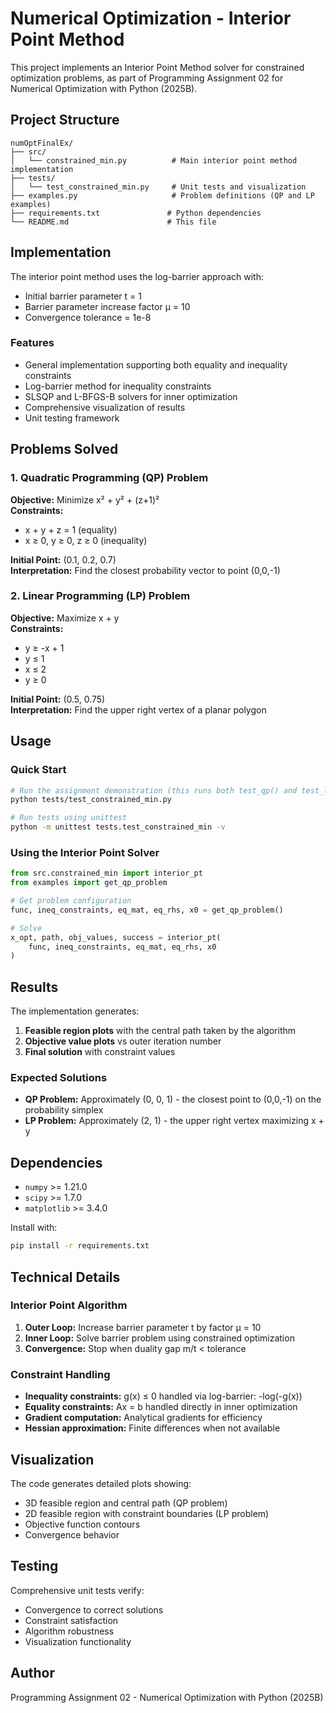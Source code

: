 # Numerical Optimization - Interior Point Method

This project implements an Interior Point Method solver for constrained optimization problems, as part of Programming Assignment 02 for Numerical Optimization with Python (2025B).

## Project Structure

```
numOptFinalEx/
├── src/
│   └── constrained_min.py          # Main interior point method implementation
├── tests/
│   └── test_constrained_min.py     # Unit tests and visualization
├── examples.py                     # Problem definitions (QP and LP examples)
├── requirements.txt               # Python dependencies
└── README.md                      # This file
```

## Implementation

The interior point method uses the log-barrier approach with:
- Initial barrier parameter t = 1
- Barrier parameter increase factor μ = 10
- Convergence tolerance = 1e-8

### Features
- General implementation supporting both equality and inequality constraints
- Log-barrier method for inequality constraints
- SLSQP and L-BFGS-B solvers for inner optimization
- Comprehensive visualization of results
- Unit testing framework

## Problems Solved

### 1. Quadratic Programming (QP) Problem
**Objective:** Minimize x² + y² + (z+1)²  
**Constraints:** 
- x + y + z = 1 (equality)
- x ≥ 0, y ≥ 0, z ≥ 0 (inequality)

**Initial Point:** (0.1, 0.2, 0.7)  
**Interpretation:** Find the closest probability vector to point (0,0,-1)

### 2. Linear Programming (LP) Problem
**Objective:** Maximize x + y  
**Constraints:**
- y ≥ -x + 1
- y ≤ 1
- x ≤ 2
- y ≥ 0

**Initial Point:** (0.5, 0.75)  
**Interpretation:** Find the upper right vertex of a planar polygon

## Usage

### Quick Start
```bash
# Run the assignment demonstration (this runs both test_qp() and test_lp())
python tests/test_constrained_min.py

# Run tests using unittest
python -m unittest tests.test_constrained_min -v
```

### Using the Interior Point Solver
```python
from src.constrained_min import interior_pt
from examples import get_qp_problem

# Get problem configuration
func, ineq_constraints, eq_mat, eq_rhs, x0 = get_qp_problem()

# Solve
x_opt, path, obj_values, success = interior_pt(
    func, ineq_constraints, eq_mat, eq_rhs, x0
)
```

## Results

The implementation generates:
1. **Feasible region plots** with the central path taken by the algorithm
2. **Objective value plots** vs outer iteration number
3. **Final solution** with constraint values

### Expected Solutions
- **QP Problem:** Approximately (0, 0, 1) - the closest point to (0,0,-1) on the probability simplex
- **LP Problem:** Approximately (2, 1) - the upper right vertex maximizing x + y

## Dependencies

- `numpy` >= 1.21.0
- `scipy` >= 1.7.0  
- `matplotlib` >= 3.4.0

Install with:
```bash
pip install -r requirements.txt
```

## Technical Details

### Interior Point Algorithm
1. **Outer Loop:** Increase barrier parameter t by factor μ = 10
2. **Inner Loop:** Solve barrier problem using constrained optimization
3. **Convergence:** Stop when duality gap m/t < tolerance

### Constraint Handling
- **Inequality constraints:** g(x) ≤ 0 handled via log-barrier: -log(-g(x))
- **Equality constraints:** Ax = b handled directly in inner optimization
- **Gradient computation:** Analytical gradients for efficiency
- **Hessian approximation:** Finite differences when not available

## Visualization

The code generates detailed plots showing:
- 3D feasible region and central path (QP problem)
- 2D feasible region with constraint boundaries (LP problem)
- Objective function contours
- Convergence behavior

## Testing

Comprehensive unit tests verify:
- Convergence to correct solutions
- Constraint satisfaction
- Algorithm robustness
- Visualization functionality

## Author

Programming Assignment 02 - Numerical Optimization with Python (2025B)
